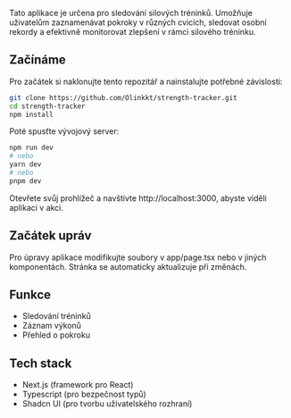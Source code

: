 Tato aplikace je určena pro sledování silových tréninků. Umožňuje uživatelům zaznamenávat pokroky v různých cvicích, sledovat osobní rekordy a efektivně monitorovat zlepšení v rámci silového tréninku.

## Začínáme

Pro začátek si naklonujte tento repozitář a nainstalujte potřebné závislosti:

```bash
git clone https://github.com/Olinkkt/strength-tracker.git
cd strength-tracker
npm install
```

Poté spusťte vývojový server:

```bash
npm run dev
# nebo
yarn dev
# nebo
pnpm dev
```

Otevřete svůj prohlížeč a navštivte http://localhost:3000, abyste viděli aplikaci v akci.

## Začátek upráv

Pro úpravy aplikace modifikujte soubory v app/page.tsx nebo v jiných komponentách. Stránka se automaticky aktualizuje při změnách.

## Funkce

- Sledování tréninků
- Záznam výkonů
- Přehled o pokroku

## Tech stack

- Next.js (framework pro React)
- Typescript (pro bezpečnost typů)
- Shadcn UI (pro tvorbu uživatelského rozhraní)